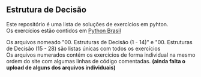 ## Estrutura de Decisão

Este repositório é uma lista de soluções de exercícios em pyhton.<br>
Os exercícios estão contidos em <a href="https://wiki.python.org.br/EstruturaDeDecisao">Python Brasil</a>

Os arquivos nomeado "00. Estruturas de Decisão (1 - 14)" e "00. Estruturas de Decisão (15 - 28) são listas únicas com todos os exercícios<br>
Os arquivos numerados contém os exercícios de forma individual na mesmo ordem do site com algumas linhas de código comentadas.
<b>(ainda falta o upload de alguns dos arquivos individuais)</b>
